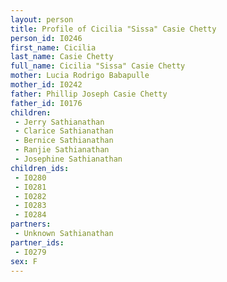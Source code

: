 ```yaml
---
layout: person
title: Profile of Cicilia "Sissa" Casie Chetty
person_id: I0246
first_name: Cicilia
last_name: Casie Chetty
full_name: Cicilia "Sissa" Casie Chetty
mother: Lucia Rodrigo Babapulle
mother_id: I0242
father: Phillip Joseph Casie Chetty
father_id: I0176
children:
 - Jerry Sathianathan
 - Clarice Sathianathan
 - Bernice Sathianathan
 - Ranjie Sathianathan
 - Josephine Sathianathan
children_ids:
 - I0280
 - I0281
 - I0282
 - I0283
 - I0284
partners:
 - Unknown Sathianathan
partner_ids:
 - I0279
sex: F
---
```


